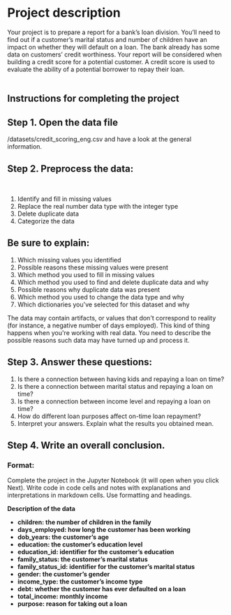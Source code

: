 <h1>Project description</h1>
Your project is to prepare a report for a bank’s loan division. You’ll need to find out if a customer’s marital status and number of children have an impact on whether they will default on a loan. 
The bank already has some data on customers’ credit worthiness.
Your report will be considered when building a credit score for a potential customer. A credit score is used to evaluate the ability of a potential borrower to repay their loan.<br><br>

<h2>Instructions for completing the project</h2>
<h2>Step 1. Open the data file</h2> /datasets/credit_scoring_eng.csv and have a look at the general information.<br>
<h2>Step 2. Preprocess the data:</h2><br>
<ol><li>Identify and fill in missing values</li>
<li>Replace the real number data type with the integer type</li>
<li>Delete duplicate data</li>
<li>Categorize the data</li></ol>
  
<h2>Be sure to explain:</h2>
<ol><li>Which missing values you identified</li>
<li>Possible reasons these missing values were present</li>
<li>Which method you used to fill in missing values</li>
<li>Which method you used to find and delete duplicate data and why</li>
<li>Possible reasons why duplicate data was present</li>
<li>Which method you used to change the data type and why</li>
<li>Which dictionaries you've selected for this dataset and why</li></ol>
  
The data may contain artifacts, or values that don't correspond to reality (for instance, a negative number of days employed). This kind of thing happens when you're working with real data. You need to describe the possible reasons such data may have turned up and process it.

<h2>Step 3. Answer these questions:</h2>
<ol><li>Is there a connection between having kids and repaying a loan on time?</li>
<li>Is there a connection between marital status and repaying a loan on time?</li>
<li>Is there a connection between income level and repaying a loan on time?</li>
<li>How do different loan purposes affect on-time loan repayment?</li>
<li>Interpret your answers. Explain what the results you obtained mean.</li></ol>
  
<h2>Step 4. Write an overall conclusion.</h2>
<h3>Format:</h3>
Complete the project in the Jupyter Notebook (it will open when you click Next). Write code in code cells and notes with explanations and interpretations in markdown cells. Use formatting and headings.<br>

<b>Description of the data<b><br>
<ul><li>children: the number of children in the family</li>
<li>days_employed: how long the customer has been working</li>
<li>dob_years: the customer’s age</li>
<li>education: the customer’s education level</li>
<li>education_id: identifier for the customer’s education</li>
<li>family_status: the customer’s marital status</li>
<li>family_status_id: identifier for the customer’s marital status</li>
<li>gender: the customer’s gender</li>
<li>income_type: the customer’s income type</li>
<li>debt: whether the customer has ever defaulted on a loan</li>
<li>total_income: monthly income</li>
<li>purpose: reason for taking out a loan</li></ul><br>
